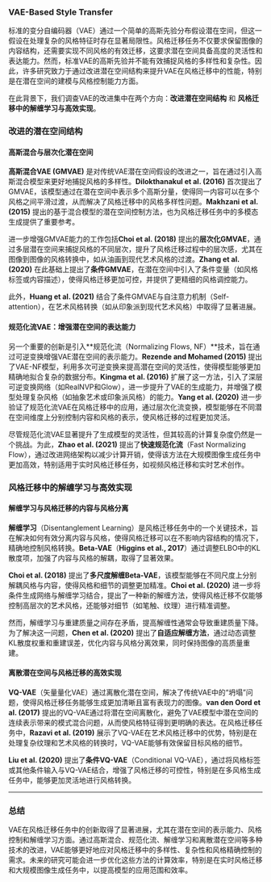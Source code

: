### VAE-Based Style Transfer

标准的变分自编码器（VAE）通过一个简单的高斯先验分布假设潜在空间，但这一假设在处理复杂的风格特征时存在显著局限性。风格迁移任务不仅要求保留图像的内容结构，还需要实现不同风格的有效迁移，这要求潜在空间具备高度的灵活性和表达能力。然而，标准VAE的高斯先验并不能有效捕捉风格的多样性和复杂性。因此，许多研究致力于通过改进潜在空间结构来提升VAE在风格迁移中的性能，特别是在潜在空间的建模与风格控制能力方面。

在此背景下，我们调查VAE的改进集中在两个方向：**改进潜在空间结构** 和 **风格迁移中的解缠学习与高效实现**。

### 改进的潜在空间结构

#### 高斯混合与层次化潜在空间

**高斯混合VAE (GMVAE)** 是对传统VAE潜在空间假设的改进之一，旨在通过引入高斯混合模型来更好地捕捉风格的多样性。**Dilokthanakul et al. (2016)** 首次提出了GMVAE，该模型通过在潜在空间中表示多个高斯分量，使得同一内容可以在多个风格之间平滑过渡，从而解决了风格迁移中的风格多样性问题。**Makhzani et al. (2015)** 提出的基于混合模型的潜在空间控制方法，也为风格迁移任务中的多模态生成提供了重要参考。

进一步增强GMVAE能力的工作包括**Choi et al. (2018)** 提出的**层次化GMVAE**，通过多层潜在空间来捕捉风格的不同层次，提升了风格迁移过程中的层次感，尤其在图像到图像的风格转换中，如从油画到现代艺术风格的过渡。**Zhang et al. (2020)** 在此基础上提出了**条件GMVAE**，在潜在空间中引入了条件变量（如风格标签或内容描述），使得风格迁移更加可控，并提供了更精细的风格调控能力。

此外，**Huang et al. (2021)** 结合了条件GMVAE与自注意力机制（Self-attention），在艺术风格转换（如从印象派到现代艺术风格）中取得了显著进展。
#### 规范化流VAE：增强潜在空间的表达能力

另一个重要的创新是引入**规范化流（Normalizing Flows, NF）**技术，旨在通过可逆变换增强VAE潜在空间的表示能力。**Rezende and Mohamed (2015)** 提出了VAE-NF模型，利用多次可逆变换来提高潜在空间的灵活性，使得模型能够更加精确地拟合复杂的数据分布。**Kingma et al. (2016)** 扩展了这一方法，引入了深层可逆变换网络（如RealNVP和Glow），进一步提升了VAE的生成能力，并增强了模型处理复杂风格（如抽象艺术或印象派风格）的能力。**Yang et al. (2020)** 进一步验证了规范化流VAE在风格迁移中的应用，通过层次化流变换，模型能够在不同潜在空间维度上分别控制内容和风格的表示，使风格迁移的过程更加灵活。

尽管规范化流VAE显著提升了生成模型的灵活性，但其较高的计算复杂度仍然是一个挑战。为此，**Zhao et al. (2021)** 提出了**快速规范化流**（Fast Normalizing Flow），通过改进网络架构以减少计算开销，使得该方法在大规模图像生成任务中更加高效，特别适用于实时风格迁移任务，如视频风格迁移和实时艺术创作。

### 风格迁移中的解缠学习与高效实现

#### 解缠学习与风格迁移的内容与风格分离

**解缠学习**（Disentanglement Learning）是风格迁移任务中的一个关键技术，旨在解决如何有效分离内容与风格，使得风格迁移可以在不影响内容结构的情况下，精确地控制风格转换。**Beta-VAE**（**Higgins et al., 2017**）通过调整ELBO中的KL散度项，加强了内容与风格的解耦，取得了显著效果。

**Choi et al. (2018)** 提出了**多尺度解缠Beta-VAE**，该模型能够在不同尺度上分别解耦风格与内容，使得风格和细节的调整更加精准。**Choi et al. (2020)** 进一步将条件生成网络与解缠学习结合，提出了一种新的解缠方法，使得风格迁移不仅能够控制高层次的艺术风格，还能够对细节（如笔触、纹理）进行精准调整。

然而，解缠学习与重建质量之间存在矛盾，提高解缠性通常会导致重建质量下降。为了解决这一问题，**Chen et al. (2020)** 提出了**自适应解缠方法**，通过动态调整KL散度权重和重建误差，优化内容与风格分离效果，同时保持图像的高质量重建。

#### 离散潜在空间与风格迁移的高效实现

**VQ-VAE**（矢量量化VAE）通过离散化潜在空间，解决了传统VAE中的“坍塌”问题，使得风格迁移任务能够生成更加清晰且富有表现力的图像。**van den Oord et al. (2017)** 提出的VQ-VAE通过将潜在空间离散化，避免了VAE模型中潜在空间的连续表示带来的模式混合问题，从而使风格特征得到更明确的表达。在风格迁移任务中，**Razavi et al. (2019)** 展示了VQ-VAE在艺术风格迁移中的优势，特别是在处理复杂纹理和艺术风格的转换时，VQ-VAE能够有效保留目标风格的细节。

**Liu et al. (2020)** 提出了**条件VQ-VAE**（Conditional VQ-VAE），通过将风格标签或其他条件输入与VQ-VAE结合，增强了风格迁移的可控性，特别是在多风格生成任务中，能够更加灵活地进行风格转换。

---

### 总结

VAE在风格迁移任务中的创新取得了显著进展，尤其在潜在空间的表示能力、风格控制和解缠学习方面。通过高斯混合、规范化流、解缠学习和离散潜在空间等多种技术的改进，VAE能够更好地应对风格迁移中的多样性、复杂性和风格精确控制的需求。未来的研究可能会进一步优化这些方法的计算效率，特别是在实时风格迁移和大规模图像生成任务中，以提高模型的应用范围和效率。
